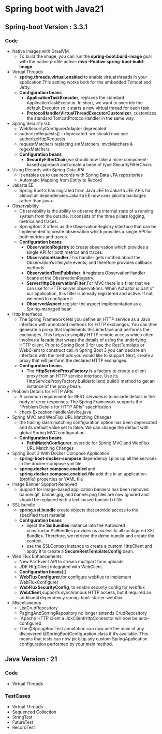 # Spring boot with Java21

## Spring-boot Version : 3.3.1

### **Code**
- Native Images with GraalVM
  - To build the image, you can run the **spring-boot:build-image** goal with the native profile active: **mvn -Pnative spring-boot:build-image**
- Virtual Threads
  - **spring.threads.virtual.enabled** to enable virtual threads in your application.This setting works both for the embedded Tomcat and Jetty.
  - **Configuration beans**
    - **ApplicationTaskExecutor**, replaces the standard ApplicationTaskExecutor. In short, we want to override the default Executor so it starts a new virtual thread for each task. 
    - **ProtocolHandlerVirtualThreadExecutorCustomizer**, customizes the standard TomcatProtocolHandler in the same way.
- Spring Security 6.0
  - WebSecurityConfigurerAdapter deprecated
  - authorizeRequests() - deprecated. we should now use authorizeHttpRequests
  - requestMatchers replacing antMatchers, mvcMatchers & regexMatchers
  - **Configuration beans**
    - **SecurityFilterChain**,we should now take a more component-based approach and create a bean of type SecurityFilterChain.
- Using Records with Spring Data JPA
  - It enables us to use records with Spring Data JPA repositories
  - Automatic Mapping from Entity to Record
- Jakarta EE
  - Spring Boot 3 has migrated from Java JEE to Jakarta JEE APIs for almost all dependencies.Jakarta EE now uses jakarta packages rather than javax. 
- Observability
    - Observability is the ability to observe the internal state of a running system from the outside. It consists of the three pillars logging, metrics and traces.
    - SpringBoot 3 offers us the ObservationRegistry interface that can be implemented to create observation which provides a single API for both metrics and traces.
    - **Configuration beans**
      - **ObservationRegistry**,to create observation which provides a single API for both metrics and traces.
      - **ObservationHandler**,This handler gets notified about the Observation‘s lifecycle events, and therefore provides callback methods.
      - **ObservationTextPublisher**, it registers ObservationHandler beans at the ObservationRegistry.
      - **ServerHttpObservationFilter**,For MVC there is a filter that we can use for HTTP server observations. When Actuator is part of our application, this filter is already registered and active. If not, we need to configure it
      - **ObservedAspect**,register the aspect implementation as a Spring-managed bean
- Http Interfaces
    - The Spring Framework lets you define an HTTP service as a Java interface with annotated methods for HTTP exchanges. You can then generate a proxy that implements this interface and performs the exchanges. This helps to simplify HTTP remote access which often involves a facade that wraps the details of using the underlying HTTP client.
      Prior to Spring Boot 3 for use the RestTemplate or WebClient to construct call.In Spring Boot 3 you can declare an interface with the methods you would like to support.Next, create a proxy that will perform the declared HTTP exchanges.
    - **Configuration beans**
      - The **HttpServiceProxyFactory** is a factory to create a client proxy from an HTTP service interface. Use its HttpServiceProxyFactory.builder(client).build() method to get an instance of the proxy bean.
- Problem Details for HTTP APIs
    - A common requirement for REST services is to include details in the body of error responses. The Spring Framework supports the "Problem Details for HTTP APIs" specification
    - check ExceptionHandlerAdvice.java
- Spring MVC and WebFlux URL Matching Changes
  - the trailing slash matching configuration option has been deprecated and its default value set to false. We can change the default with global Spring MVC configuration
  - **Configuration beans**
    - **PathMatchConfigurer**, override for Spring MVC and WebFlux URL Matching Changes
- Spring Boot 3 With Docker Compose Application
  - **spring-boot-docker-compose** dependency spins up all the services in the docker-compose.yml file.
  - **spring.docker.compose.enabled** and **spring.docker.compose.enabled.file** add this in an application-{profile} properties or YAML file
- Image Banner Support Removed
  - Support for image-based application banners has been removed. banner.gif, banner.jpg, and banner.png files are now ignored and should be replaced with a text-based banner.txt file.
- SSL bundle
  - **spring.ssl.bundle** create objects that provide access to the specified trust material
  - **Configuration beans**
    - inject the **SslBundles** instance into the Autowired constructor.SslBundles provides us access to all configured SSL Bundles. Therefore, we retrieve the demo bundle and create the context.
    - use the SSLContext instance to create a custom HttpClient and apply it to create a **SecureRestTemplateConfig** bean.
- Web Flux Enhancements
  - New PartEvent API to stream multipart form uploads
  - JDK HttpClient integrated with WebClient.
  - **Configuration beans**]()
  - **WebFluxConfigurer**,for configure webflux to implement WebFluxConfigurer
  - **WebFluxSecurityConfig**, to enable security config for webflux
  - **WebClient**,supports synchronous HTTP access, but it required an additional dependency spring-boot-starter-webflux.
- Miscellaneous 
  - ListCrudRepository 
  - PagingAndSortingRepository no longer extends CrudRepository 
  - `Apache HTTP client a JdkClientHttpConnector will now be auto-configured 
  - The @SpringBootTest annotation can now use the main of any discovered @SpringBootConfiguration class if it’s available. This means that tests can now pick up any custom SpringApplication configuration performed by your main method.

## Java Version : 21

### **Code**
- Virtual Threads

### **TestCases**

- Virtual Threads
- Sequenced Collection
- StringTest
- FutureTest
- RecordTest